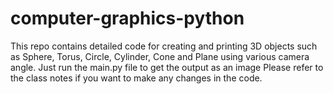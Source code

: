 # computer-graphics-python
This repo contains detailed code for creating and printing 3D objects such as Sphere, Torus, Circle, Cylinder, Cone and Plane using various camera angle. Just run the main.py file to get the output as an image Please refer to the class notes if you want to make any changes in the code.
